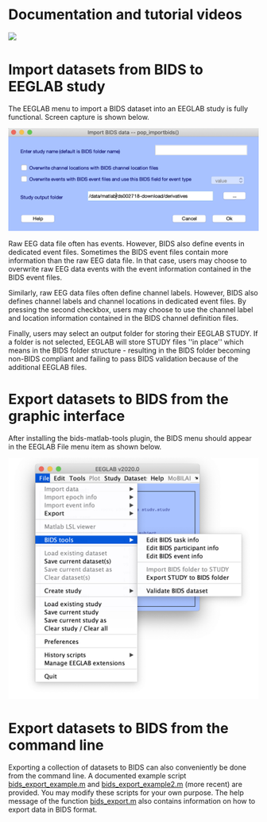 # Documentation and tutorial videos

[![](BIDS_doc1.jpg)](https://www.youtube.com/watch?v=du9waxN5Wcc)

# Import datasets from BIDS to EEGLAB study

The EEGLAB menu to import a BIDS dataset into an EEGLAB study is fully functional. Screen capture is shown below.

![pop_importbids.m interface](pop_importbids.png)

Raw EEG data file often has events. However, BIDS also define events in dedicated event files. Sometimes the BIDS event files contain more information than the raw EEG data file. In that case, users may choose to overwrite raw EEG data events with the event information contained in the BIDS event files.

Similarly, raw EEG data files often define channel labels. However, BIDS also defines channel labels and channel locations in dedicated event files. By pressing the second checkbox, users may choose to use the channel label and location information contained in the BIDS channel definition files.

Finally, users may select an output folder for storing their EEGLAB STUDY. If a folder is not selected, EEGLAB will store STUDY files ''in place'' which means in the BIDS folder structure - resulting in the BIDS folder becoming non-BIDS compliant and failing to pass BIDS validation because of the additional EEGLAB files.

# Export datasets to BIDS from the graphic interface

After installing the bids-matlab-tools plugin, the BIDS menu should appear in the EEGLAB File menu item as shown below.

![](eeglab_menu_bids.png)

# Export datasets to BIDS from the command line

Exporting a collection of datasets to BIDS can also conveniently be done from the command line. A documented example script [bids_export_example.m](https://github.com/sccn/bids-matlab-tools/blob/master/bids_export_example.m) and [bids_export_example2.m](https://github.com/sccn/bids-matlab-tools/blob/master/bids_export_example2.m) (more recent) are provided. You may modify these scripts for your own purpose. The help message of the function [bids_export.m](https://github.com/sccn/bids-matlab-tools/blob/master/bids_export.m) also contains information on how to export data in BIDS format. 
